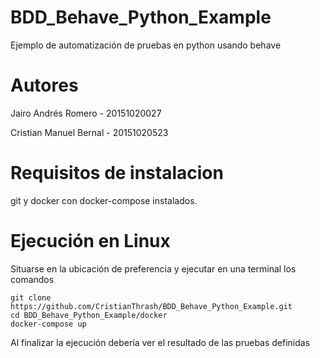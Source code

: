 # BDD_Behave_Python_Example

Ejemplo de automatización de pruebas en python usando behave

# Autores

Jairo Andrés Romero - 20151020027

Cristian Manuel Bernal - 20151020523

# Requisitos de instalacion

git y docker con docker-compose instalados.

# Ejecución en Linux

Situarse en la ubicación de preferencia y ejecutar en una terminal los comandos

	git clone https://github.com/CristianThrash/BDD_Behave_Python_Example.git
	cd BDD_Behave_Python_Example/docker
	docker-compose up

Al finalizar la ejecución debería ver el resultado de las pruebas definidas
